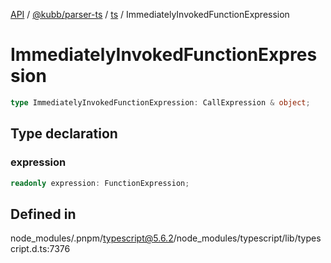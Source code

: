 [API](../../../../../packages.md) / [@kubb/parser-ts](../../../index.md) / [ts](../index.md) / ImmediatelyInvokedFunctionExpression

# ImmediatelyInvokedFunctionExpression

```ts
type ImmediatelyInvokedFunctionExpression: CallExpression & object;
```

## Type declaration

### expression

```ts
readonly expression: FunctionExpression;
```

## Defined in

node\_modules/.pnpm/typescript@5.6.2/node\_modules/typescript/lib/typescript.d.ts:7376
